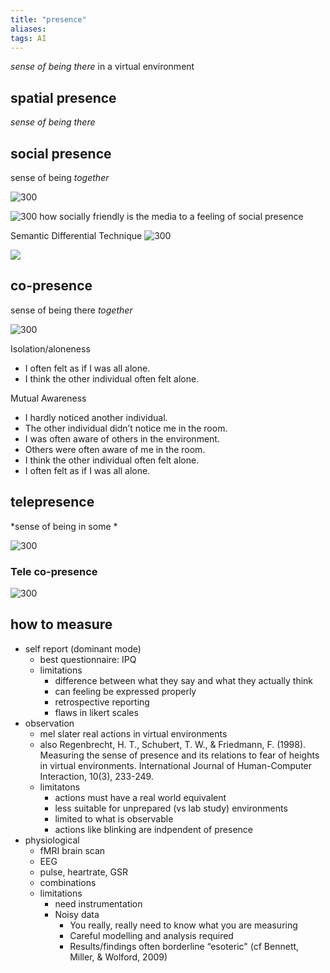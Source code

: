 ```yaml
---
title: "presence"
aliases: 
tags: AI
---
```



*sense of being there* in a virtual environment

## spatial presence
*sense of being there*

## social presence
sense of being *together*

![300](https://i.imgur.com/fi12cL2.png)

![300](https://i.imgur.com/uTGhYZn.png)
how socially friendly is the media to a feeling of social presence

Semantic Differential Technique
![300](https://i.imgur.com/9fwzbwC.png)

![](https://i.imgur.com/ACBLwLI.png)



## co-presence

sense of being there *together*

![300](https://i.imgur.com/9VEMXwz.png)

Isolation/aloneness 
- I often felt as if I was all alone. 
- I think the other individual often felt alone. 

Mutual Awareness 
- I hardly noticed another individual. 
- The other individual didn’t notice me in the room. 
- I was often aware of others in the environment. 
- Others were often aware of me in the room. 
- I think the other individual often felt alone. 
- I often felt as if I was all alone.


## telepresence
*sense of being in some *

![300](https://i.imgur.com/Po6EtFj.png)
### Tele co-presence
![300](https://i.imgur.com/8WJD3EL.png)


## how to measure
- self report (dominant mode)
	- best questionnaire: IPQ
	- limitations
		- difference between what they say and what they actually think
		- can feeling be expressed properly
		- retrospective reporting
		- flaws in likert scales
- observation
	- mel slater real actions in virtual environments
	- also Regenbrecht, H. T., Schubert, T. W., & Friedmann, F. (1998). Measuring the sense of presence and its relations to fear of heights in virtual environments. International Journal of Human-Computer Interaction, 10(3), 233-249.
	- limitatons
		- actions must have a real world equivalent
		- less suitable for unprepared (vs lab study) environments
		- limited to what is observable
		- actions like blinking are indpendent of presence
- physiological
	- fMRI brain scan
	- EEG
	- pulse, heartrate, GSR
	- combinations
	- limitations
		- need instrumentation
		- Noisy data 
		  - You really, really need to know what you are measuring 
		  - Careful modelling and analysis required 
		  - Results/findings often borderline “esoteric" (cf Bennett, Miller, & Wolford, 2009)




